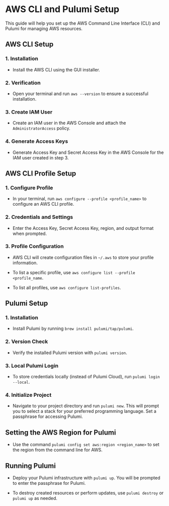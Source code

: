# AWS CLI and Pulumi Setup

This guide will help you set up the AWS Command Line Interface (CLI) and Pulumi for managing AWS resources.

## AWS CLI Setup

### 1. Installation
- Install the AWS CLI using the GUI installer.

### 2. Verification
- Open your terminal and run `aws --version` to ensure a successful installation.

### 3. Create IAM User
- Create an IAM user in the AWS Console and attach the `AdministratorAccess` policy.

### 4. Generate Access Keys
- Generate Access Key and Secret Access Key in the AWS Console for the IAM user created in step 3.

## AWS CLI Profile Setup

### 1. Configure Profile
- In your terminal, run `aws configure --profile <profile_name>` to configure an AWS CLI profile.

### 2. Credentials and Settings
- Enter the Access Key, Secret Access Key, region, and output format when prompted.

### 3. Profile Configuration
- AWS CLI will create configuration files in `~/.aws` to store your profile information.

- To list a specific profile, use `aws configure list --profile <profile_name`.
- To list all profiles, use `aws configure list-profiles`.

## Pulumi Setup

### 1. Installation
- Install Pulumi by running `brew install pulumi/tap/pulumi`.

### 2. Version Check
- Verify the installed Pulumi version with `pulumi version`.

### 3. Local Pulumi Login
- To store credentials locally (instead of Pulumi Cloud), run `pulumi login --local`.

### 4. Initialize Project
- Navigate to your project directory and run `pulumi new`. This will prompt you to select a stack for your preferred programming language. Set a passphrase for accessing Pulumi.

## Setting the AWS Region for Pulumi

- Use the command `pulumi config set aws:region <region_name>` to set the region from the command line for AWS.

## Running Pulumi

- Deploy your Pulumi infrastructure with `pulumi up`. You will be prompted to enter the passphrase for Pulumi.

- To destroy created resources or perform updates, use `pulumi destroy` or `pulumi up` as needed.
